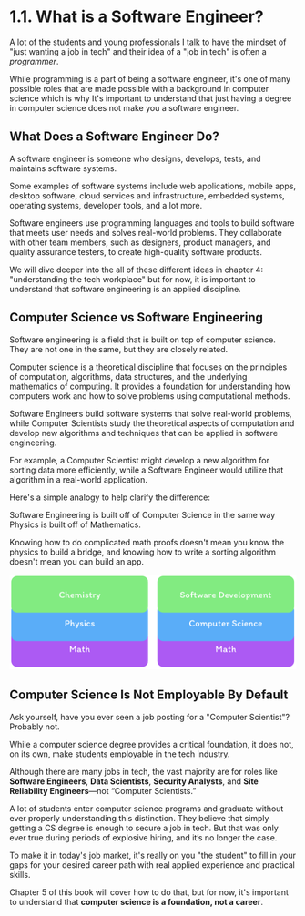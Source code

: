 # 1.1. What is a Software Engineer?

A lot of the students and young professionals I talk to have the mindset of "just wanting a job in tech" and their idea of a "job in tech" is often a _programmer_.

While programming is a part of being a software engineer, it's one of many possible roles that are made possible with a background in computer science which is why It's important to understand that just having a degree in computer science does not make you a software engineer.

## What Does a Software Engineer Do?

A software engineer is someone who designs, develops, tests, and maintains software systems.

Some examples of software systems include web applications, mobile apps, desktop software, cloud services and infrastructure, embedded systems, operating systems, developer tools, and a lot more.

Software engineers use programming languages and tools to build software that meets user needs and solves real-world problems. They collaborate with other team members, such as designers, product managers, and quality assurance testers, to create high-quality software products.

We will dive deeper into the all of these different ideas in chapter 4: "understanding the tech workplace" but for now, it is important to understand that software engineering is an applied discipline.

## Computer Science vs Software Engineering

Software engineering is a field that is built on top of computer science. They are not one in the same, but they are closely related.

Computer science is a theoretical discipline that focuses on the principles of computation, algorithms, data structures, and the underlying mathematics of computing. It provides a foundation for understanding how computers work and how to solve problems using computational methods.

Software Engineers build software systems that solve real-world problems, while Computer Scientists study the theoretical aspects of computation and develop new algorithms and techniques that can be applied in software engineering.

For example, a Computer Scientist might develop a new algorithm for sorting data more efficiently, while a Software Engineer would utilize that algorithm in a real-world application.

Here's a simple analogy to help clarify the difference:

Software Engineering is built off of Computer Science in the same way Physics is built off of Mathematics.

Knowing how to do complicated math proofs doesn't mean you know the physics to build a bridge, and knowing how to write a sorting algorithm doesn't mean you can build an app.

![Fields as Foundations](./img/fields.png)

## Computer Science Is Not Employable By Default

Ask yourself, have you ever seen a job posting for a "Computer Scientist"? Probably not.

While a computer science degree provides a critical foundation, it does not, on its own, make students employable in the tech industry.

Although there are many jobs in tech, the vast majority are for roles like **Software Engineers**, **Data Scientists**, **Security Analysts**, and **Site Reliability Engineers**—not “Computer Scientists.”

A lot of students enter computer science programs and graduate without ever properly understanding this distinction. They believe that simply getting a CS degree is enough to secure a job in tech. But that was only ever true during periods of explosive hiring, and it’s no longer the case.

To make it in today's job market, it's really on you "the student" to fill in your gaps for your desired career path with real applied experience and practical skills.

Chapter 5 of this book will cover how to do that, but for now, it's important to understand that **computer science is a foundation, not a career**.
